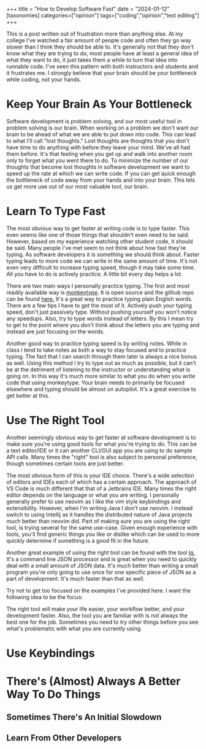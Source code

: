 +++
title = "How to Develop Software Fast"
date = "2024-01-12"
[taxonomies]
categories=["opinion"]
tags=["coding","opinion","text editing"]
+++

This is a post written out of frustration more than anything else. At my college I've watched a fair amount of people code and often they go way slower than I think they should be able to. It's generally not that they don't know what they are trying to do, most people have at least a general idea of what they want to do, it just takes them a while to turn that idea into runnable code. I've seen this pattern with both instructors and students and it frustrates me. I strongly believe that your brain should be your bottleneck while coding, not your hands.

# Keep Your Brain As Your Bottleneck

Software development is problem solving, and our most useful tool in problem solving is our brain. When working on a problem we don't want our brain to be ahead of what we are able to put down into code. This can lead to what I'll call "lost thoughts." Lost thoughts are thoughts that you don't have time to do anything with before they leave your mind. We've all had them before. It's that feeling when you get up and walk into another room only to forget what you went there to do. To minimize the number of our thoughts that become lost thoughts in software development we want to speed up the rate at which we can write code. If you can get quick enough the bottleneck of code away from your hands and into your brain. This lets us get more use out of our most valuable tool, our brain.

# Learn To Type Fast

The most obvious way to get faster at writing code is to type faster. This even seems like one of those things that shouldn't even need to be said. However, based on my experience watching other student code, it should be said. Many people I've met seem to not think about how fast they're typing. As software developers it is something we should think about. Faster typing leads to more code we can write in the same amount of time. It's not even very difficult to increase typing speed, though it may take some time. All you have to do is actively practice. A little bit every day helps a lot.

There are two main ways I personally practice typing. The first and most readily available way is [monkeytype](https://monkeytype.com/). It is open source and the github repo can be found [here.](https://github.com/Instagram/MonkeyType) It's a great way to practice typing plain English words. There are a few tips I have to get the most of it. Actively push your typing speed, don't just passively type. Without pushing yourself you won't notice any speedups. Also, try to type words instead of letters. By this I mean try to get to the point where you don't think about the letters you are typing and instead are just focusing on the words.

Another good way to practice typing speed is by writing notes. While in class I tend to take notes as both a way to stay focused and to practice typing. The fact that I can search through them later is always a nice bonus as well. Using this method I try to type out as much as possible, but it can't be at the detriment of listening to the instructor or understanding what is going on. In this way it's much more similar to what you do when you write code that using monkeytype. Your brain needs to primarily be focused elsewhere and typing should be almost on autopilot. It's a great exercise to get better at this.

# Use The Right Tool

Another seemingly obvious way to get faster at software development is to make sure you're using good tools for what you're trying to do. This can be a text editor/IDE or it can another CLI/GUI app you are using to do sample API calls. Many times the "right" tool is also subject to personal preference, though sometimes certain tools are just better.

The most obvious form of this is your IDE choice. There's a wide selection of editors and IDEs each of which has a certain approach. The approach of VS Code is much different that that of a Jetbrains IDE. Many times the right editor depends on the language or what you are writing. I personally generally prefer to use neovim as I like the vim style keybindings and extensibility. However, when I'm writing Java I don't use neovim. I instead switch to using Intellij as it handles the distributed nature of Java projects much better than neovim did. Part of making sure you are using the right tool, is trying several for the same use-case. Given enough experience with tools, you'll find generic things you like or dislike which can be used to more quickly determine if something is a good fit in the future.

Another great example of using the right tool can be found with the tool [jq.](https://github.com/jqlang/jq) It's a command line JSON processor and is great when you need to quickly deal with a small amount of JSON data. It's much better than writing a small program you're only going to use once for one specific piece of JSON as a part of development. It's much faster than that as well.

Try not to get too focused on the examples I've provided here. I want the following idea to be the focus:

The right tool will make your life easier, your workflow better, and your development faster. Also, the tool you are familiar with is not always the best one for the job. Sometimes you need to try other things before you see what's problematic with what you are currently using.

# Use Keybindings

# There's (Almost) Always A Better Way To Do Things

## Sometimes There's An Initial Slowdown

## Learn From Other Developers
